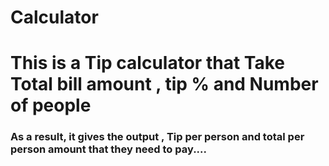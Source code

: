 # Calculator
<h1> This is a Tip calculator that Take Total bill amount , tip % and Number of people </h1>
<h3> As a result, it gives the output , Tip per person and total per person amount that they need to pay....</h3> 
